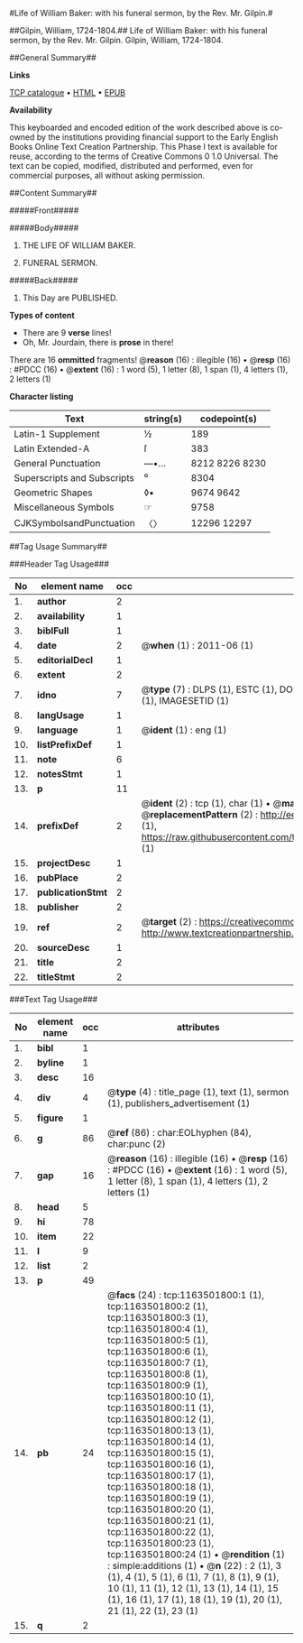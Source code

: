 #Life of William Baker: with his funeral sermon, by the Rev. Mr. Gilpin.#

##Gilpin, William, 1724-1804.##
Life of William Baker: with his funeral sermon, by the Rev. Mr. Gilpin.
Gilpin, William, 1724-1804.

##General Summary##

**Links**

[TCP catalogue](http://www.ota.ox.ac.uk/tcp/)  • 
[HTML](http://tei.it.ox.ac.uk/tcp/Texts-HTML/free/004/004806977.html)  • 
[EPUB](http://tei.it.ox.ac.uk/tcp/Texts-EPUB/free/004/004806977.epub)

**Availability**

This keyboarded and encoded edition of the
	       work described above is co-owned by the institutions
	       providing financial support to the Early English Books
	       Online Text Creation Partnership. This Phase I text is
	       available for reuse, according to the terms of Creative
	       Commons 0 1.0 Universal. The text can be copied,
	       modified, distributed and performed, even for
	       commercial purposes, all without asking permission.


##Content Summary##

#####Front#####

#####Body#####

1. THE LIFE OF WILLIAM BAKER.

1. FUNERAL SERMON.

#####Back#####

1. This Day are PUBLISHED.

**Types of content**

  * There are 9 **verse** lines!
  * Oh, Mr. Jourdain, there is **prose** in there!

There are 16 **ommitted** fragments! 
 @__reason__ (16) : illegible (16)  •  @__resp__ (16) : #PDCC (16)  •  @__extent__ (16) : 1 word (5), 1 letter (8), 1 span (1), 4 letters (1), 2 letters (1)

**Character listing**


|Text|string(s)|codepoint(s)|
|---|---|---|
|Latin-1 Supplement|½|189|
|Latin Extended-A|ſ|383|
|General Punctuation|—•…|8212 8226 8230|
|Superscripts             and Subscripts|⁰|8304|
|Geometric Shapes|◊▪|9674 9642|
|Miscellaneous Symbols|☞|9758|
|CJKSymbolsandPunctuation|〈〉|12296 12297|

##Tag Usage Summary##

###Header Tag Usage###

|No|element name|occ|attributes|
|---|---|---|---|
|1.|__author__|2||
|2.|__availability__|1||
|3.|__biblFull__|1||
|4.|__date__|2| @__when__ (1) : 2011-06 (1)|
|5.|__editorialDecl__|1||
|6.|__extent__|2||
|7.|__idno__|7| @__type__ (7) : DLPS (1), ESTC (1), DOCNO (1), TCP (1), GALEDOCNO (1), CONTENTSET (1), IMAGESETID (1)|
|8.|__langUsage__|1||
|9.|__language__|1| @__ident__ (1) : eng (1)|
|10.|__listPrefixDef__|1||
|11.|__note__|6||
|12.|__notesStmt__|1||
|13.|__p__|11||
|14.|__prefixDef__|2| @__ident__ (2) : tcp (1), char (1)  •  @__matchPattern__ (2) : ([0-9\-]+):([0-9IVX]+) (1), (.+) (1)  •  @__replacementPattern__ (2) : http://eebo.chadwyck.com/downloadtiff?vid=$1&page=$2 (1), https://raw.githubusercontent.com/textcreationpartnership/Texts/master/tcpchars.xml#$1 (1)|
|15.|__projectDesc__|1||
|16.|__pubPlace__|2||
|17.|__publicationStmt__|2||
|18.|__publisher__|2||
|19.|__ref__|2| @__target__ (2) : https://creativecommons.org/publicdomain/zero/1.0/ (1), http://www.textcreationpartnership.org/docs/. (1)|
|20.|__sourceDesc__|1||
|21.|__title__|2||
|22.|__titleStmt__|2||


###Text Tag Usage###

|No|element name|occ|attributes|
|---|---|---|---|
|1.|__bibl__|1||
|2.|__byline__|1||
|3.|__desc__|16||
|4.|__div__|4| @__type__ (4) : title_page (1), text (1), sermon (1), publishers_advertisement (1)|
|5.|__figure__|1||
|6.|__g__|86| @__ref__ (86) : char:EOLhyphen (84), char:punc (2)|
|7.|__gap__|16| @__reason__ (16) : illegible (16)  •  @__resp__ (16) : #PDCC (16)  •  @__extent__ (16) : 1 word (5), 1 letter (8), 1 span (1), 4 letters (1), 2 letters (1)|
|8.|__head__|5||
|9.|__hi__|78||
|10.|__item__|22||
|11.|__l__|9||
|12.|__list__|2||
|13.|__p__|49||
|14.|__pb__|24| @__facs__ (24) : tcp:1163501800:1 (1), tcp:1163501800:2 (1), tcp:1163501800:3 (1), tcp:1163501800:4 (1), tcp:1163501800:5 (1), tcp:1163501800:6 (1), tcp:1163501800:7 (1), tcp:1163501800:8 (1), tcp:1163501800:9 (1), tcp:1163501800:10 (1), tcp:1163501800:11 (1), tcp:1163501800:12 (1), tcp:1163501800:13 (1), tcp:1163501800:14 (1), tcp:1163501800:15 (1), tcp:1163501800:16 (1), tcp:1163501800:17 (1), tcp:1163501800:18 (1), tcp:1163501800:19 (1), tcp:1163501800:20 (1), tcp:1163501800:21 (1), tcp:1163501800:22 (1), tcp:1163501800:23 (1), tcp:1163501800:24 (1)  •  @__rendition__ (1) : simple:additions (1)  •  @__n__ (22) : 2 (1), 3 (1), 4 (1), 5 (1), 6 (1), 7 (1), 8 (1), 9 (1), 10 (1), 11 (1), 12 (1), 13 (1), 14 (1), 15 (1), 16 (1), 17 (1), 18 (1), 19 (1), 20 (1), 21 (1), 22 (1), 23 (1)|
|15.|__q__|2||
